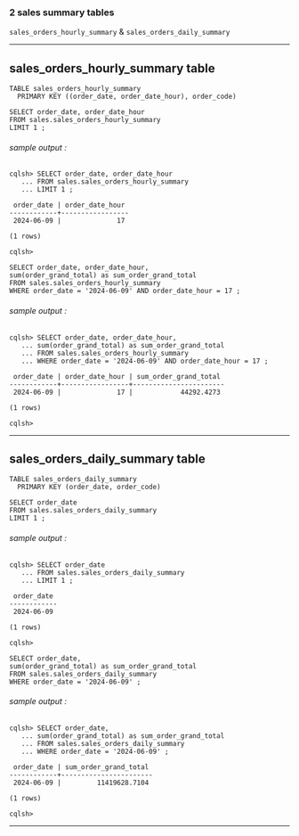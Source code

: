 ### 2 sales summary tables

` sales_orders_hourly_summary ` &  ` sales_orders_daily_summary `

---

## sales_orders_hourly_summary table

```
TABLE sales_orders_hourly_summary
  PRIMARY KEY ((order_date, order_date_hour), order_code)
```

```
SELECT order_date, order_date_hour 
FROM sales.sales_orders_hourly_summary 
LIMIT 1 ;
```

###### sample output :

```
cqlsh> SELECT order_date, order_date_hour
   ... FROM sales.sales_orders_hourly_summary
   ... LIMIT 1 ;

 order_date | order_date_hour
------------+-----------------
 2024-06-09 |              17

(1 rows)

cqlsh>
```

```
SELECT order_date, order_date_hour, 
sum(order_grand_total) as sum_order_grand_total 
FROM sales.sales_orders_hourly_summary 
WHERE order_date = '2024-06-09' AND order_date_hour = 17 ;
```

###### sample output :

```
cqlsh> SELECT order_date, order_date_hour,
   ... sum(order_grand_total) as sum_order_grand_total
   ... FROM sales.sales_orders_hourly_summary
   ... WHERE order_date = '2024-06-09' AND order_date_hour = 17 ;

 order_date | order_date_hour | sum_order_grand_total
------------+-----------------+-----------------------
 2024-06-09 |              17 |            44292.4273

(1 rows)

cqlsh>
```

---

## sales_orders_daily_summary table

```
TABLE sales_orders_daily_summary
  PRIMARY KEY (order_date, order_code)
```

```
SELECT order_date 
FROM sales.sales_orders_daily_summary 
LIMIT 1 ;
```

###### sample output :

```
cqlsh> SELECT order_date
   ... FROM sales.sales_orders_daily_summary
   ... LIMIT 1 ;

 order_date
------------
 2024-06-09

(1 rows)

cqlsh>
```

```
SELECT order_date, 
sum(order_grand_total) as sum_order_grand_total 
FROM sales.sales_orders_daily_summary 
WHERE order_date = '2024-06-09' ;
```

###### sample output :

```
cqlsh> SELECT order_date,
   ... sum(order_grand_total) as sum_order_grand_total
   ... FROM sales.sales_orders_daily_summary
   ... WHERE order_date = '2024-06-09' ;

 order_date | sum_order_grand_total
------------+-----------------------
 2024-06-09 |         11419628.7104

(1 rows)

cqlsh>
```

---
